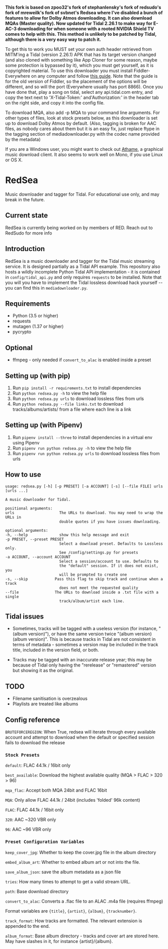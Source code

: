 **This fork is based on zpoo32's fork of stephanlensky's fork of redsudo's fork of mreweilk's fork of svbnet's Redsea where I've disabled a bunch of features to allow for Dolby Atmos downloading. It can also download MQAs (Master quality). Now updated for Tidal 2.26.1 to make way for E-AC-3 downloading for when someone with a rooted NVIDIA Shield TV comes to help with this. This method is unlikely to be patched by Tidal, although there is a very easy way to patch it.**

To get this to work you MUST set your own auth header retrieved from MITM'ing a Tidal (version 2.26.1) APK that has its target version changed (and also cloned with something like App Cloner for some reason, maybe some protection is bypassed by it), which you must get yourself, as it is copyrighted material. To use this downloader you must install Fiddler-Everywhere on any computer and follow [this guide](https://www.telerik.com/blogs/how-to-capture-android-traffic-with-fiddler). Note that the guide is for the old version of Fiddler, so the placement of the options will be different, and so will the port (Everywhere usually has port 8866). Once you have done that, play a song on tidal, select any api.tidal.com entry, and copy the text next to 'X-Tidal-Token:' and'Authorization:' in the header tab on the right side, and copy it into the config file.

To download MQA, also add -p MQA to your command line arguments. For other types of files, look at stock presets below, as this downloader is set up to download Dolby Atmos by default. (Also, tagging is broken for AAC files, as nobody cares about them but it is an easy fix, just replace ftype in the tagging section of mediadownloader.py with the codec name provided by the metadata)

If you are a Windows user, you might want to check out [Athame](https://github.com/svbnet/Athame), a graphical music download client. It also seems to work well on Mono, if you use Linux or OS X.

RedSea
======
Music downloader and tagger for Tidal. For educational use only, and may break in the future.

Current state
-------------
RedSea is currently being worked on by members of RED. Reach out to RedSudo for more info

Introduction
------------
RedSea is a music downloader and tagger for the Tidal music streaming service. It is designed partially as a Tidal API example. This repository also hosts a wildly incomplete Python Tidal
API implementation - it is contained in `config/tidal_api.py` and only requires `requests` to be
installed. Note that you will you have to implement the Tidal lossless download hack yourself -- you can find this in `mediadownloader.py`.

Requirements
------------
* Python (3.5 or higher)
* requests
* mutagen (1.37 or higher)
* pycrypto

Optional
--------
* ffmpeg - only needed if `convert_to_alac` is enabled inside a preset

Setting up (with pip)
------------------------
1. Run `pip install -r requirements.txt` to install dependencies
2. Run `python redsea.py -h` to view the help file
3. Run `python redsea.py urls` to download lossless files from urls
4. Run `python redsea.py --file links.txt` to download tracks/albums/artists/ from a file where each line is a link

Setting up (with Pipenv)
------------------------
1. Run `pipenv install --three` to install dependencies in a virtual env using Pipenv
2. Run `pipenv run python redsea.py -h` to view the help file
3. Run `pipenv run python redsea.py urls` to download lossless files from urls

How to use
----------
    usage: redsea.py [-h] [-p PRESET] [-a ACCOUNT] [-s] [--file FILE] urls [urls ...]

    A music downloader for Tidal.

    positional arguments:
    urls                    The URLs to download. You may need to wrap the URLs in
                            double quotes if you have issues downloading.

    optional arguments:
    -h, --help              show this help message and exit
    -p PRESET, --preset PRESET
                            Select a download preset. Defaults to Lossless only.
                            See /config/settings.py for presets
    -a ACCOUNT, --account ACCOUNT
                            Select a session/account to use. Defaults to
                            the "default" session. If it does not exist, you
                            will be prompted to create one
    -s, --skip            Pass this flag to skip track and continue when a track
                            does not meet the requested quality
    --file                The URLs to download inside a .txt file with a single 
                            track/album/artist each line.

Tidal issues
------------
* Sometimes, tracks will be tagged with a useless version (for instance, "(album version)"), or have the same version twice "(album version)(album version)". This is because tracks in
    Tidal are not consistent in terms of metadata - sometimes a version may be included in the track title, included in the version field, or both.
    
* Tracks may be tagged with an inaccurate release year; this may be because of Tidal only having the "rerelease" or "remastered" version but showing it as the original.

TODO
----
* Filename sanitisation is overzealous
* Playlists are treated like albums

Config reference
----------------

`BRUTEFORCEREGION`: When True, redsea will iterate through every available account and attempt to download when the default or specified session fails to download the release

### `Stock Presets`

`default`: FLAC 44.1k / 16bit only

`best_available`: Download the highest available quality (MQA > FLAC > 320 > 96)

`mqa_flac`: Accept both MQA 24bit and FLAC 16bit

`MQA`: Only allow FLAC 44.1k / 24bit (includes 'folded' 96k content)

`FLAC`: FLAC 44.1k / 16bit only

`320`: AAC ~320 VBR only

`96`: AAC ~96 VBR only


### `Preset Configuration Variables`

`keep_cover_jpg`: Whether to keep the cover.jpg file in the album directory

`embed_album_art`: Whether to embed album art or not into the file.

`save_album_json`: save the album metadata as a json file

`tries`: How many times to attempt to get a valid stream URL.

`path`: Base download directory

`convert_to_alac`: Converts a .flac file to an ALAC .m4a file (requires ffmpeg)

Format variables are `{title}`, `{artist}`, `{album}`, `{tracknumber}`.

`track_format`: How tracks are formatted. The relevant extension is appended to the end.

`album_format`: Base album directory - tracks and cover art are stored here. May have slashes in it, for instance {artist}/{album}.
